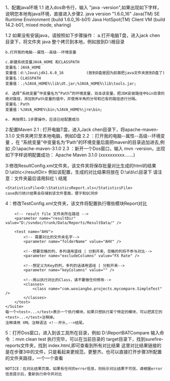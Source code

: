 1、配置java环境
   1.1
	进入dos命令行，输入 "java -version",如果出现如下字样，说明您本地有java环境，直接进入步骤2.
	   java version "1.6.0_16"
	   Java(TM) SE Runtime Environment (build 1.6.0_16-b01)
	   Java HotSpot(TM) Client VM (build 14.2-b01, mixed mode, sharing)

   1.2
	如果没有安装java，请按照如下步骤操作：
	a.打开电脑T盘，进入jack chen 目录下，将文件夹 java 整个拷贝到本地，例如放到D:\根目录
	
	b.打开我的电脑--属性--高级--环境变量 

	c.新建系统变量JAVA_HOME 和CLASSPATH 
	变量名：JAVA_HOME 
	变量值：d:\Java\jdk1.6.0_16          (放到D盘是因为前面把java文件夹放到D盘了)
	变量名：CLASSPATH 
	变量值：.;%JAVA_HOME%\lib\dt.jar;%JAVA_HOME%\lib\tools.jar;

	d. 选择“系统变量”中变量名为“Path”的环境变量，双击该变量，把JDK安装路径中bin目录的绝对路径，添加到Path变量的值中，并使用半角的分号和已有的路径进行分隔。 
	变量名：Path 
	变量值：%JAVA_HOME%\bin;%JAVA_HOME%\jre\bin;
	
	e. 再按照1.1步骤操作，应该已经配置成功
2:配置Maven
	2.1 : 打开电脑T盘，进入Jack chen目录下，将apache-maven-3.1.0 文件夹拷贝至本地电脑，例如D盘
	2.2 ：打开我的电脑--属性--高级--环境变量 ，在 “系统变量”中变量名为“Path”的环境变量后面把maven的目录追加进去,例如 ;D:\apache-maven-3.1.0
	2.3 ：新开一个Dos窗口，输入 mvn -version，出现如下字样说明配置成功：
		Apache Maven 3.1.0 (xxxxxxxxxx.......)

3:修改ResultConfig.xml文件夹，该文件夹将保存批量对比生成的html的结果
	<resultDir>D:\a\b\c\</resultDir>
	例如该配置，生成的对比结果将放在 D:\a\b\c\目录下
	请注意：文件夹最后请用斜杠 \ 结尾
	
	<StatisticsFile>D:\StatisticsReport.xls</StatisticsFile>
	case执行统计结果会存储到该文件里面，便于和QC同步

4：修改TestConfig.xml文件夹，该文件将配置执行哪些模块Report对比
	<Suite>
		<!-- golden file文件夹所在路径 -->
		<parameter name="goldenDir" value="D:/svndoc/trunk/Data/Reports/GoldenData/" />

		<!-- result file 文件夹所在路径 -->
		<parameter name="resultDir" value="D:/svndoc/trunk/Data/Reports/ResultData/" />

		<test name="AHV">
			<!-- 需要对比的文件夹名字-->
			<parameter name="folderName" value="AHV" />
			
			<!--想要忽略的列，多列请用竖线 | 分割开来，忽略的列将不参与对比-->
			<parameter name="excludeColumns" value="FX Rate" />
			
			<!--想定义为Key的列，多列的话请用竖线 | 分割开来-->
			<parameter name="keyColumns" value="" />
			
			<!--用以执行对比的Class，请不要做任何修改-->
			<classes>
				<class name="com.woxiangbo.projects.mycompare.SimpleTest" />
			</classes>
		</test>
	</Suite>
	每一个<test>...</test>表示一个执行模块，如果只想执行某个特定的模块，可以把其它的 <test>...</test>注释掉。
	注释请用 XML 注释语法 <!--开头,-->结尾。

5：打开Dos窗口，进入到该工具所在目录，例如 D:\ReportBATCompare
	输入命令 ：mvn clean test
	执行完毕，可以在当前目录的 target目录下，找到surefire-reports文件夹，找到 index.html,即可查看到所有对比结果
	这里对比结果链接的是在步骤3中的文件，只是看起来更规范，更整齐。也可以直接打开步骤3所配置的文件夹路径，一个一个查看

	NOTICE：在对比结果页面，如果有任何的error信息，则标示对比结果不可信，请根据error信息提示后，重新执行命令并对比
